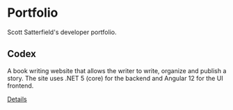 # Portfolio
Scott Satterfield's developer portfolio.

## Codex
A book writing website that allows the writer to write, organize and publish a story.  The site uses .NET 5 (core) for the backend and Angular 12 for the UI frontend.

[Details](codex/README.md)
